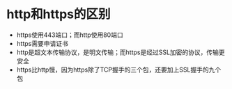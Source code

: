 # http和https的区别

- https使用443端口；而http使用80端口
- https需要申请证书
- http是超文本传输协议，是明文传输；而https是经过SSL加密的协议，传输更安全
- https比http慢，因为https除了TCP握手的三个包，还要加上SSL握手的九个包